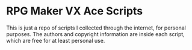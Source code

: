 RPG Maker VX Ace Scripts
================

This is just a repo of scripts I collected through the internet, for personal purposes. The authors and copyright information are inside each script, which are free for at least personal use.
